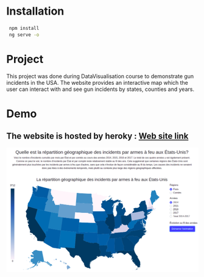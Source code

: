 # Installation
 ```bash
  npm install
  ng serve -o
```

# Project
<p>This project was done during DataVisualisation course to demonstrate gun incidents in the USA. The website provides an interactive map which the user can interact with and see gun incidents by states, counties and years.</p>

# Demo
The website is hosted by heroky : <a href="https://usagunincidents.herokuapp.com">Web site link</a>
---
![models and prices](images/website.png)

